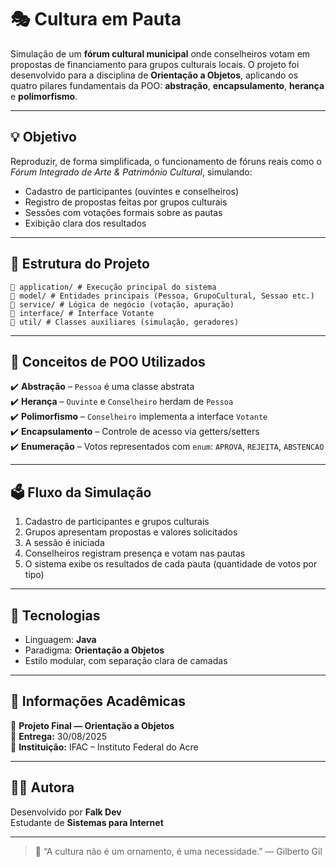 # 🎭 Cultura em Pauta

Simulação de um **fórum cultural municipal** onde conselheiros votam em propostas de financiamento para grupos culturais locais. O projeto foi desenvolvido para a disciplina de **Orientação a Objetos**, aplicando os quatro pilares fundamentais da POO: **abstração**, **encapsulamento**, **herança** e **polimorfismo**.

---

## 💡 Objetivo

Reproduzir, de forma simplificada, o funcionamento de fóruns reais como o *Fórum Integrado de Arte & Patrimônio Cultural*, simulando:

- Cadastro de participantes (ouvintes e conselheiros)
- Registro de propostas feitas por grupos culturais
- Sessões com votações formais sobre as pautas
- Exibição clara dos resultados

---

## 🧱 Estrutura do Projeto
```
📁 application/ # Execução principal do sistema
📁 model/ # Entidades principais (Pessoa, GrupoCultural, Sessao etc.)
📁 service/ # Lógica de negócio (votação, apuração)
📁 interface/ # Interface Votante
📁 util/ # Classes auxiliares (simulação, geradores)
```

---

## 🧠 Conceitos de POO Utilizados

✔️ **Abstração** – `Pessoa` é uma classe abstrata  
✔️ **Herança** – `Ouvinte` e `Conselheiro` herdam de `Pessoa`  
✔️ **Polimorfismo** – `Conselheiro` implementa a interface `Votante`  
✔️ **Encapsulamento** – Controle de acesso via getters/setters  
✔️ **Enumeração** – Votos representados com `enum`: `APROVA`, `REJEITA`, `ABSTENCAO`

---

## 🗳️ Fluxo da Simulação

1. Cadastro de participantes e grupos culturais
2. Grupos apresentam propostas e valores solicitados
3. A sessão é iniciada
4. Conselheiros registram presença e votam nas pautas
5. O sistema exibe os resultados de cada pauta (quantidade de votos por tipo)

---

## 🚀 Tecnologias

- Linguagem: **Java**
- Paradigma: **Orientação a Objetos**
- Estilo modular, com separação clara de camadas

---

## 📅 Informações Acadêmicas

📌 **Projeto Final — Orientação a Objetos**  
📌 **Entrega:** 30/08/2025  
📌 **Instituição:** IFAC – Instituto Federal do Acre

---

## 👩‍💻 Autora

Desenvolvido por **Falk Dev**  
Estudante de **Sistemas para Internet**

---

> 💬 “A cultura não é um ornamento, é uma necessidade.” — Gilberto Gil
